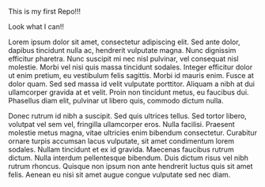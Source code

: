 This is my first Repo!!!

Look what I can!!

Lorem ipsum dolor sit amet, consectetur adipiscing elit. Sed ante dolor, dapibus tincidunt nulla ac, hendrerit vulputate magna. Nunc dignissim efficitur pharetra. Nunc suscipit mi nec nisl pulvinar, vel consequat nisl molestie. Morbi vel nisi quis massa tincidunt sodales. Integer efficitur dolor ut enim pretium, eu vestibulum felis sagittis. Morbi id mauris enim. Fusce at dolor quam. Sed sed massa id velit vulputate porttitor. Aliquam a nibh at dui ullamcorper gravida at et velit. Proin non tincidunt metus, eu faucibus dui. Phasellus diam elit, pulvinar ut libero quis, commodo dictum nulla.

Donec rutrum id nibh a suscipit. Sed quis ultrices tellus. Sed tortor libero, volutpat vel sem vel, fringilla ullamcorper eros. Nulla facilisi. Praesent molestie metus magna, vitae ultricies enim bibendum consectetur. Curabitur ornare turpis accumsan lacus vulputate, sit amet condimentum lorem sodales. Nullam tincidunt et ex id gravida. Maecenas faucibus rutrum dictum. Nulla interdum pellentesque bibendum. Duis dictum risus vel nibh rutrum rhoncus. Quisque non ipsum non ante hendrerit luctus quis sit amet felis. Aenean eu nisi sit amet augue congue vulputate sed nec diam.
